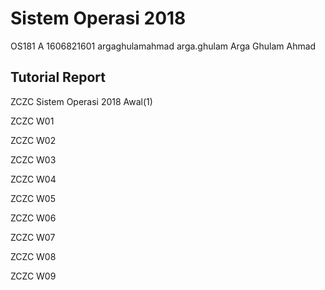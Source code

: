 #  Sistem Operasi 2018
OS181 A 1606821601 argaghulamahmad arga.ghulam Arga Ghulam Ahmad

## Tutorial Report
ZCZC Sistem Operasi 2018 Awal(1) 

ZCZC W01

ZCZC W02

ZCZC W03

ZCZC W04

ZCZC W05

ZCZC W06

ZCZC W07

ZCZC W08

ZCZC W09
